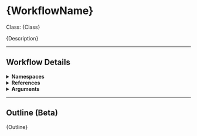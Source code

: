 # {WorkflowName}
Class: {Class}

{Description}

<hr />

## Workflow Details
<details>
    <summary>
    <b>Namespaces</b>
    </summary>

    {Namespaces}

</details>
<details>
    <summary>
    <b>References</b>
    </summary>

    {References}

</details>
<details>
    <summary>
    <b>Arguments</b>
    </summary>

    {Arguments}
    
</details>

<hr />

## Outline (Beta)

{Outline}